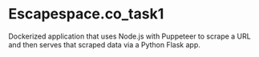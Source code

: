 # Escapespace.co_task1
Dockerized application that uses Node.js with Puppeteer to scrape a URL and then serves that scraped data via a Python Flask app.
